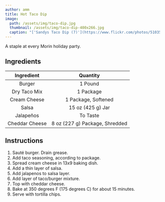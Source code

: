 ```yaml
---
author: amm
title: Hot Taco Dip
image:
  path: /assets/img/taco-dip.jpg
  thumbnail: /assets/img/taco-dip-400x266.jpg
  caption: "['Sandys Taco Dip (7)'](https://www.flickr.com/photos/51035644485@N01/12176675294) by [RobynAnderson](https://www.flickr.com/photos/51035644485@N01) is licensed under [CC BY-NC-ND 2.0](https://creativecommons.org/licenses/by-nc-nd/2.0/?ref=ccsearch&atype=rich)"
---
```


A staple at every Morin holiday party.

## Ingredients

| Ingredient | Quantity |
|:-:|:-:|
| Burger | 1 Pound |
| Dry Taco Mix | 1 Package |
| Cream Cheese | 1 Package, Softened |
| Salsa | 15 oz (425 g) Jar |
| Jalapeños | To Taste |
| Cheddar Cheese | 8 oz (227 g) Package, Shredded |

## Instructions

1. Sauté burger. Drain grease.
2. Add taco seasoning, according to package.
3. Spread cream cheese in 13x9 baking dish.
4. Add a thin layer of salsa.
5. Add jalapenos to salsa layer.
6. Add layer of taco/burger mixture.
7. Top with cheddar cheese.
8. Bake at 350 degrees F (175 degrees C) for about 15 minutes.
9. Serve with tortilla chips.
